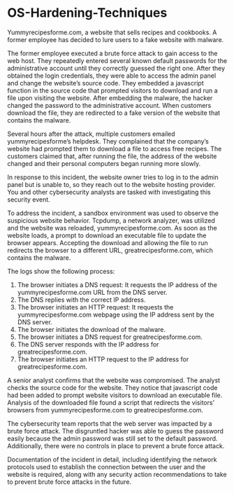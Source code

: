 # OS-Hardening-Techniques

Yummyrecipesforme.com, a website that sells recipes and cookbooks. A former employee has decided to lure users to a fake website with malware. 

The former employee executed a brute force attack to gain access to the web host. They repeatedly entered several known default passwords for the administrative account until they correctly guessed the right one. After they obtained the login credentials, they were able to access the admin panel and change the website’s source code. They embedded a javascript function in the source code that prompted visitors to download and run a file upon visiting the website. After embedding the malware, the hacker changed the password to the administrative account. When customers download the file, they are redirected to a fake version of the website that contains the malware. 

Several hours after the attack, multiple customers emailed yummyrecipesforme’s helpdesk. They complained that the company’s website had prompted them to download a file to access free recipes. The customers claimed that, after running the file, the address of the website changed and their personal computers began running more slowly. 

In response to this incident, the website owner tries to log in to the admin panel but is unable to, so they reach out to the website hosting provider. You and other cybersecurity analysts are tasked with investigating this security event.

To address the incident, a sandbox environment was used to observe the suspicious website behavior. Tcpdump, a network analyzer, was utilized and the website was reloaded, yummyrecipesforme.com. As soon as the website loads, a prompt to download an executable file to update the browser appears. Accepting the download and allowing the file to run redirects the browser to a different URL, greatrecipesforme.com, which contains the malware.  

The logs show the following process:

  1. The browser initiates a DNS request: It requests the IP address of the yummyrecipesforme.com URL from the DNS server.
  2. The DNS replies with the correct IP address.
  3. The browser initiates an HTTP request: It requests the yummyrecipesforme.com webpage using the IP address sent by the DNS server.
  4. The browser initiates the download of the malware.
  5. The browser initiates a DNS request for greatrecipesforme.com.
  6. The DNS server responds with the IP address for greatrecipesforme.com.
  7. The browser initiates an HTTP request to the IP address for greatrecipesforme.com.

A senior analyst confirms that the website was compromised. The analyst checks the source code for the website. They notice that javascript code had been added to prompt website visitors to download an executable file. Analysis of the downloaded file found a script that redirects the visitors’ browsers from yummyrecipesforme.com to greatrecipesforme.com. 

The cybersecurity team reports that the web server was impacted by a brute force attack. The disgruntled hacker was able to guess the password easily because the admin password was still set to the default password. Additionally, there were no controls in place to prevent a brute force attack. 

Documentation of the incident in detail, including identifying the network protocols used to establish the connection between the user and the website is required, along with any security action recommendations to take to prevent brute force attacks in the future.
